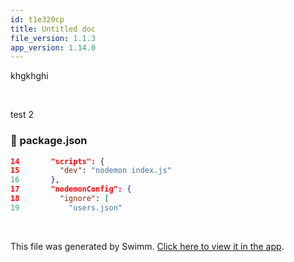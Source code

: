 ```yaml
---
id: t1e320cp
title: Untitled doc
file_version: 1.1.3
app_version: 1.14.0
---
```


khgkhghi

<br/>

test 2
<!-- NOTE-swimm-snippet: the lines below link your snippet to Swimm -->
### 📄 package.json
```json
14       "scripts": {
15         "dev": "nodemon index.js"
16       },
17       "nodemonConfig": {
18         "ignore": [
19           "users.json"
```

<br/>

This file was generated by Swimm. [Click here to view it in the app](https://swimm-web-app.web.app/repos/Z2l0aHViJTNBJTNBZWNvbW0lM0ElM0Ftb3NoaWtzd2ltbQ==/docs/t1e320cp).
